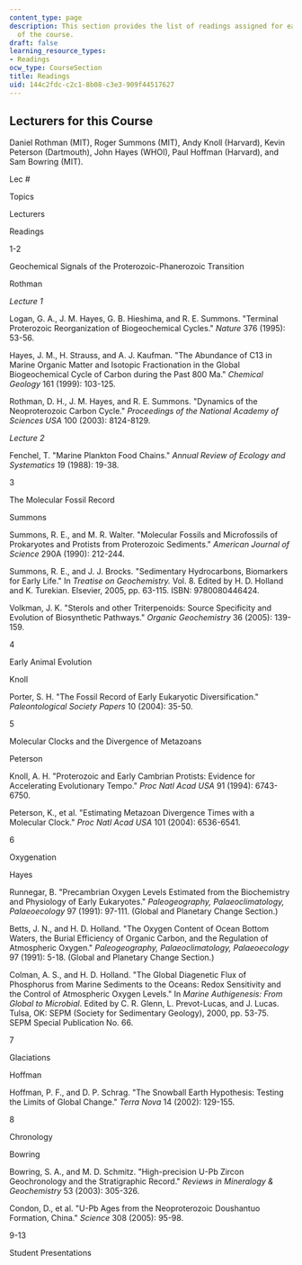 ```yaml
---
content_type: page
description: This section provides the list of readings assigned for each session
  of the course.
draft: false
learning_resource_types:
- Readings
ocw_type: CourseSection
title: Readings
uid: 144c2fdc-c2c1-8b08-c3e3-909f44517627
---
```

## Lecturers for this Course

Daniel Rothman (MIT), Roger Summons (MIT), Andy Knoll (Harvard), Kevin Peterson (Dartmouth), John Hayes (WHOI), Paul Hoffman (Harvard), and Sam Bowring (MIT).

Lec #

Topics

Lecturers

Readings

1-2

Geochemical Signals of the Proterozoic-Phanerozoic Transition

Rothman

*Lecture 1*

Logan, G. A., J. M. Hayes, G. B. Hieshima, and R. E. Summons. "Terminal Proterozoic Reorganization of Biogeochemical Cycles." *Nature* 376 (1995): 53-56.

Hayes, J. M., H. Strauss, and A. J. Kaufman. "The Abundance of C13 in Marine Organic Matter and Isotopic Fractionation in the Global Biogeochemical Cycle of Carbon during the Past 800 Ma." *Chemical Geology* 161 (1999): 103-125.

Rothman, D. H., J. M. Hayes, and R. E. Summons. "Dynamics of the Neoproterozoic Carbon Cycle." *Proceedings of the National Academy of Sciences USA* 100 (2003): 8124-8129.

*Lecture 2*

Fenchel, T. "Marine Plankton Food Chains." *Annual Review of Ecology and Systematics* 19 (1988): 19-38.

3

The Molecular Fossil Record

Summons

Summons, R. E., and M. R. Walter. "Molecular Fossils and Microfossils of Prokaryotes and Protists from Proterozoic Sediments." *American Journal of Science* 290A (1990): 212-244.

Summons, R. E., and J. J. Brocks. "Sedimentary Hydrocarbons, Biomarkers for Early Life." In *Treatise on Geochemistry.* Vol. 8. Edited by H. D. Holland and K. Turekian. Elsevier, 2005, pp. 63-115. ISBN: 9780080446424.

Volkman, J. K. "Sterols and other Triterpenoids: Source Specificity and Evolution of Biosynthetic Pathways." *Organic Geochemistry* 36 (2005): 139-159.

4

Early Animal Evolution

Knoll

Porter, S. H. "The Fossil Record of Early Eukaryotic Diversification." *Paleontological Society Papers* 10 (2004): 35-50.

5

Molecular Clocks and the Divergence of Metazoans

Peterson

Knoll, A. H. "Proterozoic and Early Cambrian Protists: Evidence for Accelerating Evolutionary Tempo." *Proc Natl Acad USA* 91 (1994): 6743-6750.

Peterson, K., et al. "Estimating Metazoan Divergence Times with a Molecular Clock." *Proc Natl Acad USA* 101 (2004): 6536-6541.

6

Oxygenation

Hayes

Runnegar, B. "Precambrian Oxygen Levels Estimated from the Biochemistry and Physiology of Early Eukaryotes." *Paleogeography, Palaeoclimatology, Palaeoecology* 97 (1991): 97-111. (Global and Planetary Change Section.)

Betts, J. N., and H. D. Holland. "The Oxygen Content of Ocean Bottom Waters, the Burial Efficiency of Organic Carbon, and the Regulation of Atmospheric Oxygen." *Paleogeography, Palaeoclimatology, Palaeoecology* 97 (1991): 5-18. (Global and Planetary Change Section.)

Colman, A. S., and H. D. Holland. "The Global Diagenetic Flux of Phosphorus from Marine Sediments to the Oceans: Redox Sensitivity and the Control of Atmospheric Oxygen Levels." In *Marine Authigenesis: From Global to Microbial*. Edited by C. R. Glenn, L. Prevot-Lucas, and J. Lucas. Tulsa, OK: SEPM (Society for Sedimentary Geology), 2000, pp. 53-75. SEPM Special Publication No. 66.

7

Glaciations

Hoffman

Hoffman, P. F., and D. P. Schrag. "The Snowball Earth Hypothesis: Testing the Limits of Global Change." *Terra Nova* 14 (2002): 129-155.

8

Chronology

Bowring

Bowring, S. A., and M. D. Schmitz. "High-precision U-Pb Zircon Geochronology and the Stratigraphic Record." *Reviews in Mineralogy & Geochemistry* 53 (2003): 305-326.

Condon, D., et al. "U-Pb Ages from the Neoproterozoic Doushantuo Formation, China." *Science* 308 (2005): 95-98.

9-13

Student Presentations
